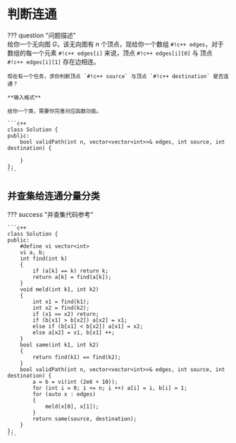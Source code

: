 # 判断连通

??? question "问题描述"   
    给你一个无向图 $G$，该无向图有 $n$ 个顶点，现给你一个数组 `#!c++ edges`，对于数组的每一个元素 `#!c++ edges[i]` 来说，顶点 `#!c++ edges[i][0]` 与 顶点 `#!c++ edges[i][1]` 存在边相连。

    现在有一个任务，求你判断顶点 `#!c++ source` 与顶点 `#!c++ destination` 是否连通？

    **输入格式**

    给你一个类，需要你完善对应函数功能。

    ```c++
    class Solution {
    public:
        bool validPath(int n, vector<vector<int>>& edges, int source, int destination) {
            
        }
    };
    ```

## 并查集给连通分量分类

??? success "并查集代码参考"

    ```c++
    class Solution {
    public:
        #define vi vector<int>
        vi a, b;
        int find(int k)
        {
            if (a[k] == k) return k;
            return a[k] = find(a[k]);
        }
        void meld(int k1, int k2)
        {
            int x1 = find(k1);
            int x2 = find(k2);
            if (x1 == x2) return;
            if (b[x1] > b[x2]) a[x2] = x1;
            else if (b[x1] < b[x2]) a[x1] = x2;
            else a[x2] = x1, b[x1] ++;
        }
        bool same(int k1, int k2)
        {
            return find(k1) == find(k2);
        }
        bool validPath(int n, vector<vector<int>>& edges, int source, int destination) {
            a = b = vi(int (2e6 + 10));
            for (int i = 0; i <= n; i ++) a[i] = i, b[i] = 1;
            for (auto x : edges)
            {
                meld(x[0], x[1]);
            }
            return same(source, destination);
        }
    };
    ```